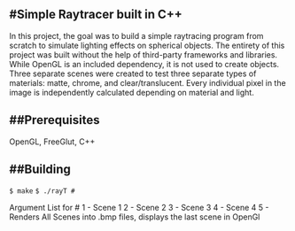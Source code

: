 #Simple Raytracer built in C++
---
In this project, the goal was to build a simple raytracing program from scratch to simulate lighting effects on spherical objects. The entirety of this project was built without the help of third-party frameworks and libraries. While OpenGL is an included dependency, it is not used to create objects. Three separate scenes were created to test three separate types of materials: matte, chrome, and clear/translucent. Every individual pixel in the image is independently calculated depending on material and light.

##Prerequisites
---
OpenGL, FreeGlut, C++

##Building
---
`$ make`
`$ ./rayT #`

Argument List for #
1 - Scene 1
2 - Scene 2
3 - Scene 3
4 - Scene 4
5 - Renders All Scenes into .bmp files, displays the last scene in OpenGl